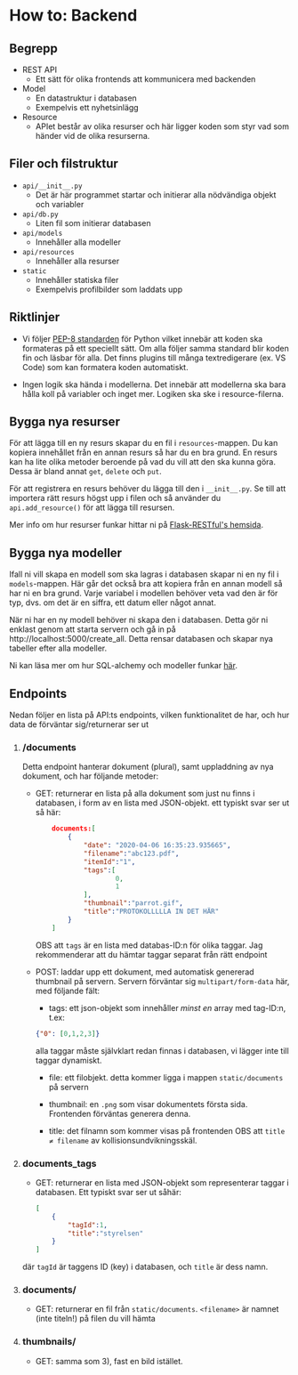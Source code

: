 # How to: Backend

## Begrepp
* REST API
    * Ett sätt för olika frontends att kommunicera med backenden
* Model
    * En datastruktur i databasen
    * Exempelvis ett nyhetsinlägg
* Resource
    * APIet består av olika resurser och här ligger koden som styr vad som händer vid de olika resurserna.

## Filer och filstruktur
* `api/__init__.py`
    * Det är här programmet startar och initierar alla nödvändiga objekt och variabler
* `api/db.py`
    * Liten fil som initierar databasen
* `api/models`
    * Innehåller alla modeller
* `api/resources`
    * Innehåller alla resurser
* `static`
    * Innehåller statiska filer
    * Exempelvis profilbilder som laddats upp

## Riktlinjer
* Vi följer [PEP-8 standarden](https://www.python.org/dev/peps/pep-0008/) för Python vilket innebär att koden ska formateras på ett speciellt sätt. Om alla följer samma standard blir koden fin och läsbar för alla. Det finns plugins till många textredigerare (ex. VS Code) som kan formatera koden automatiskt.

* Ingen logik ska hända i modellerna. Det innebär att modellerna ska bara hålla koll på variabler och inget mer. Logiken ska ske i resource-filerna.

## Bygga nya resurser
För att lägga till en ny resurs skapar du en fil i `resources`-mappen. Du kan kopiera innehållet från en annan resurs så har du en bra grund. En resurs kan ha lite olika metoder beroende på vad du vill att den ska kunna göra. Dessa är bland annat `get`, `delete` och `put`.

För att registrera en resurs behöver du lägga till den i `__init__.py`. Se till att importera rätt resurs högst upp i filen och så använder du `api.add_resource()` för att lägga till resursen.

Mer info om hur resurser funkar hittar ni på [Flask-RESTful's hemsida](https://flask-restful.readthedocs.io/en/latest/quickstart.html).

## Bygga nya modeller
Ifall ni vill skapa en modell som ska lagras i databasen skapar ni en ny fil i `models`-mappen. Här går det också bra att kopiera från en annan modell så har ni en bra grund. Varje variabel i modellen behöver veta vad den är för typ, dvs. om det är en siffra, ett datum eller något annat.

När ni har en ny modell behöver ni skapa den i databasen. Detta gör ni enklast genom att starta servern och gå in på http://localhost:5000/create_all. Detta rensar databasen och skapar nya tabeller efter alla modeller.

Ni kan läsa mer om hur SQL-alchemy och modeller funkar [här](https://flask-sqlalchemy.palletsprojects.com/en/2.x/quickstart/).

## Endpoints
Nedan följer en lista på API:ts endpoints, vilken funktionalitet de har, och hur data de förväntar sig/returnerar ser ut
1. ### /documents
    Detta endpoint hanterar dokument (plural), samt uppladdning av nya dokument, och har följande metoder:
    * GET: returnerar en lista på alla dokument som just nu finns i databasen, i form av en lista med JSON-objekt. ett typiskt svar ser ut så här:
        ```json
            documents:[
                {
                    "date": "2020-04-06 16:35:23.935665",
                    "filename":"abc123.pdf",
                    "itemId":"1",
                    "tags":[	
                            0,
                            1
                    ],
                    "thumbnail":"parrot.gif",
                    "title":"PROTOKOLLLLLA IN DET HÄR"
                }
            ]
        ```
        OBS att `tags` är en lista med databas-ID:n för olika taggar. Jag rekommenderar att du hämtar taggar separat från rätt endpoint

    * POST: laddar upp ett dokument, med automatisk genererad thumbnail på servern. Servern förväntar sig `multipart/form-data` här, med följande fält:
        * tags: ett json-objekt som innehåller *minst en* array med tag-ID:n, t.ex:
        ```json
        {"0": [0,1,2,3]}
        ``` 
        alla taggar måste självklart redan finnas i databasen, vi lägger inte till taggar dynamiskt.

        * file: ett filobjekt. detta kommer ligga i mappen `static/documents` på servern

        * thumbnail: en `.png` som visar dokumentets första sida. Frontenden förväntas generera denna.

        * title: det filnamn som kommer visas på frontenden OBS att `title ≠ filename` av kollisionsundvikningsskäl.

2. ### documents_tags
    * GET: returnerar en lista med JSON-objekt som representerar taggar i databasen. Ett typiskt svar ser ut såhär:
        ```json
        [
            {
                "tagId":1,
                "title":"styrelsen"
            }
        ]
        ```
    där `tagId` är taggens ID (key) i databasen, och `title` är dess namn.

3. ### documents/<filename>
    * GET: returnerar en fil från `static/documents`.  `<filename>` är namnet (inte titeln!) på filen du vill hämta

4. ### thumbnails/<filename>
    * GET: samma som 3), fast en bild istället.
